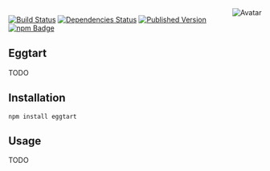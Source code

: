 <img align="right" src="https://raw.github.com/cliffano/eggtart/master/avatar.jpg" alt="Avatar"/>

[![Build Status](https://secure.travis-ci.org/cliffano/eggtart.png?branch=master)](http://travis-ci.org/cliffano/eggtart)
[![Dependencies Status](https://david-dm.org/cliffano/eggtart.png)](http://david-dm.org/cliffano/eggtart)
[![Published Version](https://badge.fury.io/js/eggtart.png)](http://badge.fury.io/js/eggtart)
<br/>
[![npm Badge](https://nodei.co/npm/eggtart.png)](http://npmjs.org/package/eggtart)

Eggtart
-------

TODO

Installation
------------

    npm install eggtart

Usage
-----

TODO
